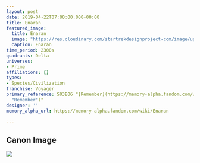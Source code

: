```yaml
---
layout: post
date: 2019-04-22T07:00:00.000+00:00
title: Enaran
featured_image:
  title: Enaran
  image: "https://res.cloudinary.com/startrekdesignproject-com/image/upload/v1555977429/Enaran.png"
  caption: Enaran
time_period: 2300s
quadrants: Delta
universes:
- Prime
affiliations: []
types:
- Species/Civilization
franchise: Voyager
primary_reference: S03E06 "[Remember](https://memory-alpha.fandom.com/wiki/Remember
  "Remember")"
designer: ''
memory_alpha_url: https://memory-alpha.fandom.com/wiki/Enaran

---
```

## Canon Image

![](https://res.cloudinary.com/startrekdesignproject-com/image/upload/v1555977430/Enaran1.jpg)